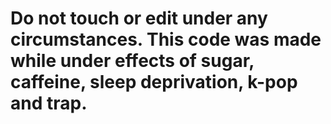 # Do not touch or edit under any circumstances. This code was made while under effects of sugar, caffeine, sleep deprivation, k-pop and trap. 
